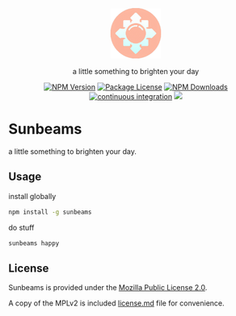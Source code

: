 <p align="center">
  <img src="./media/sunbeams-logo-cropped.png" width="100" alt="sunbeams logo" />
</p>

<p align="center">a little something to brighten your day</p>

<p align="center">
  <a href="https://www.npmjs.com/package/sunbeams" target="_blank"><img src="https://img.shields.io/npm/v/sunbeams.svg" alt="NPM Version" /></a>
  <a href="https://www.npmjs.com/package/sunbeams" target="_blank"><img src="https://img.shields.io/npm/l/sunbeams.svg" alt="Package License" /></a>
  <a href="https://www.npmjs.com/package/sunbeams" target="_blank"><img src="https://img.shields.io/npm/dm/sunbeams.svg" alt="NPM Downloads" /></a>
  <a href="https://github.com/cassiecascade/sunbeams/actions/workflows/continuous-integration.yml" target="_blank"><img src="https://github.com/cassiecascade/sunbeams/actions/workflows/continuous-integration.yml/badge.svg" alt="continuous integration" /></a>
  <a href="https://codecov.io/gh/cassiecascade/sunbeams"><img src="https://codecov.io/gh/cassiecascade/sunbeams/branch/main/graph/badge.svg?token=QEFG237PBK"/></a>
</p>

# Sunbeams

a little something to brighten your day.

## Usage

install globally

```bash
npm install -g sunbeams
```

do stuff

```bash
sunbeams happy
```

## License

Sunbeams is provided under the [Mozilla Public License 2.0](https://mozilla.org/MPL/2.0/).

A copy of the MPLv2 is included [license.md](/license.md) file for convenience.
